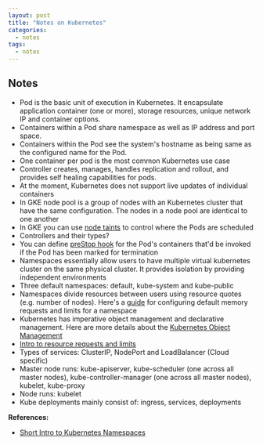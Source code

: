 ```yaml
---
layout: post
title: "Notes on Kubernetes"
categories:
  - notes
tags:
  - notes
---
```

## Notes
- Pod is the basic unit of execution in Kubernetes. It encapsulate application container (one or more), storage resources, unique network IP and container options.
- Containers within a Pod share namespace as well as IP address and port space.
- Containers within the Pod see the system's hostname as being same as the configured name for the Pod.
- One container per pod is the most common Kubernetes use case
- Controller creates, manages, handles replication and rollout, and provides self healing capabilities for pods.
- At the moment, Kubernetes does not support live updates of individual containers
- In GKE node pool is a group of nodes with an Kubernetes cluster that have the same configuration. The nodes in a node pool are identical to one another
- In GKE you can use [node taints](https://cloud.google.com/kubernetes-engine/docs/how-to/node-taints) to control where the Pods are scheduled
- Controllers and their types?
- You can define [preStop hook](https://kubernetes.io/docs/concepts/containers/container-lifecycle-hooks/#hook-details) for the Pod's containers that'd be invoked if the Pod has been marked for termination
- Namespaces essentially allow users to have multiple virtual kubernetes cluster on the same physical cluster. It provides isolation by providing independent environments
- Three default namespaces: default, kube-system and kube-public
- Namespaces divide resources between users using resource quotes (e.g. number of nodes). Here's a [guide](https://kubernetes.io/docs/tasks/administer-cluster/manage-resources/memory-default-namespace/) for configuring default memory requests and limits for a namespace
- Kubernetes has imperative object management and declarative management. Here are more details about the [Kubernetes Object Management](https://kubernetes.io/docs/concepts/overview/working-with-objects/object-management/)
- [Intro to resource requests and limits](https://cloud.google.com/blog/products/gcp/kubernetes-best-practices-resource-requests-and-limits)
- Types of services: ClusterIP, NodePort and LoadBalancer (Cloud specific)
- Master node runs: kube-apiserver, kube-scheduler (one across all master nodes), kube-controller-manager (one across all master nodes), kubelet, kube-proxy
- Node runs: kubelet
- Kube deployments mainly consist of: ingress, services, deployments


**References:**
- [Short Intro to Kubernetes Namespaces](https://opensource.com/article/19/12/kubernetes-namespaces)
